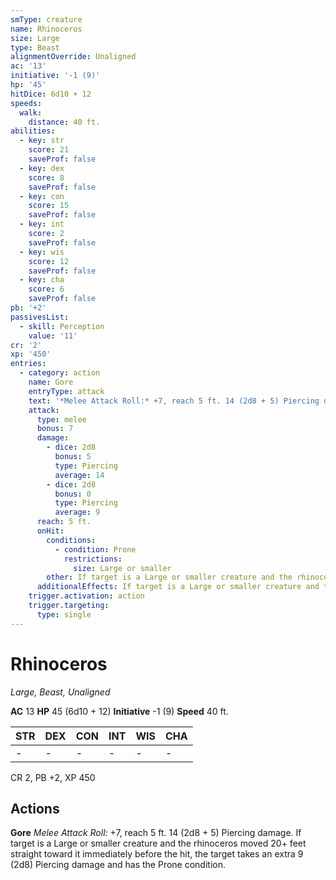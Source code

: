 ```yaml
---
smType: creature
name: Rhinoceros
size: Large
type: Beast
alignmentOverride: Unaligned
ac: '13'
initiative: '-1 (9)'
hp: '45'
hitDice: 6d10 + 12
speeds:
  walk:
    distance: 40 ft.
abilities:
  - key: str
    score: 21
    saveProf: false
  - key: dex
    score: 8
    saveProf: false
  - key: con
    score: 15
    saveProf: false
  - key: int
    score: 2
    saveProf: false
  - key: wis
    score: 12
    saveProf: false
  - key: cha
    score: 6
    saveProf: false
pb: '+2'
passivesList:
  - skill: Perception
    value: '11'
cr: '2'
xp: '450'
entries:
  - category: action
    name: Gore
    entryType: attack
    text: '*Melee Attack Roll:* +7, reach 5 ft. 14 (2d8 + 5) Piercing damage. If target is a Large or smaller creature and the rhinoceros moved 20+ feet straight toward it immediately before the hit, the target takes an extra 9 (2d8) Piercing damage and has the Prone condition.'
    attack:
      type: melee
      bonus: 7
      damage:
        - dice: 2d8
          bonus: 5
          type: Piercing
          average: 14
        - dice: 2d8
          bonus: 0
          type: Piercing
          average: 9
      reach: 5 ft.
      onHit:
        conditions:
          - condition: Prone
            restrictions:
              size: Large or smaller
        other: If target is a Large or smaller creature and the rhinoceros moved 20+ feet straight toward it immediately before the hit, the target takes an extra 9 (2d8) Piercing damage and has the Prone condition.
      additionalEffects: If target is a Large or smaller creature and the rhinoceros moved 20+ feet straight toward it immediately before the hit, the target takes an extra 9 (2d8) Piercing damage and has the Prone condition.
    trigger.activation: action
    trigger.targeting:
      type: single
---
```


# Rhinoceros
*Large, Beast, Unaligned*

**AC** 13
**HP** 45 (6d10 + 12)
**Initiative** -1 (9)
**Speed** 40 ft.

| STR | DEX | CON | INT | WIS | CHA |
| --- | --- | --- | --- | --- | --- |
| - | - | - | - | - | - |

CR 2, PB +2, XP 450

## Actions

**Gore**
*Melee Attack Roll:* +7, reach 5 ft. 14 (2d8 + 5) Piercing damage. If target is a Large or smaller creature and the rhinoceros moved 20+ feet straight toward it immediately before the hit, the target takes an extra 9 (2d8) Piercing damage and has the Prone condition.
